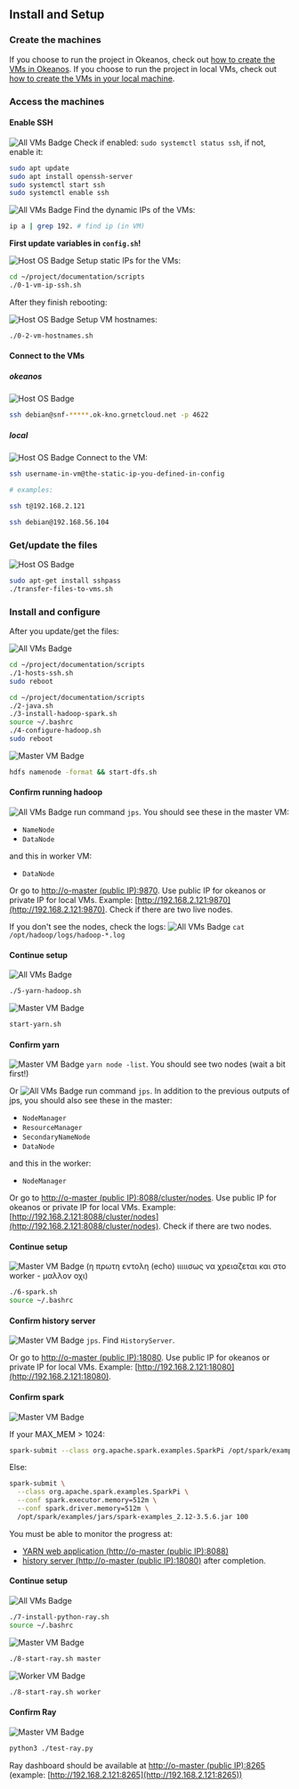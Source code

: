 ## Install and Setup

### Create the machines

If you choose to run the project in Okeanos, check out [how to create the VMs in Okeanos](https://github.com/liuminex/Big-Data-HDFS-Ray-vs-Spark/blob/main/documentation/tutorials/create-okeanos.md).
If you choose to run the project in local VMs, check out [how to create the VMs in your local machine](https://github.com/liuminex/Big-Data-HDFS-Ray-vs-Spark/blob/main/documentation/tutorials/create-local.md).


### Access the machines

#### Enable SSH

![All VMs Badge](https://img.shields.io/badge/VM-All-ff5733) Check if enabled: `sudo systemctl status ssh`, if not, enable it:
```bash
sudo apt update
sudo apt install openssh-server
sudo systemctl start ssh
sudo systemctl enable ssh
```

![All VMs Badge](https://img.shields.io/badge/VM-All-ff5733) Find the dynamic IPs of the VMs:
```bash
ip a | grep 192. # find ip (in VM)
```

**First update variables in `config.sh`!**

![Host OS Badge](https://img.shields.io/badge/Host%20OS-4284f5) Setup static IPs for the VMs:
```bash
cd ~/project/documentation/scripts
./0-1-vm-ip-ssh.sh
```
After they finish rebooting:

![Host OS Badge](https://img.shields.io/badge/Host%20OS-4284f5) Setup VΜ hostnames:
```bash
./0-2-vm-hostnames.sh
```

#### Connect to the VMs

##### okeanos
![Host OS Badge](https://img.shields.io/badge/Host%20OS-4284f5)
```bash
ssh debian@snf-*****.ok-kno.grnetcloud.net -p 4622
```

##### local

![Host OS Badge](https://img.shields.io/badge/Host%20OS-4284f5) Connect to the VM:
```bash
ssh username-in-vm@the-static-ip-you-defined-in-config

# examples:

ssh t@192.168.2.121

ssh debian@192.168.56.104
```

### Get/update the files

![Host OS Badge](https://img.shields.io/badge/Host%20OS-4284f5)
```bash
sudo apt-get install sshpass
./transfer-files-to-vms.sh
```

### Install and configure

After you update/get the files:

![All VMs Badge](https://img.shields.io/badge/VM-All-ff5733)
```bash
cd ~/project/documentation/scripts
./1-hosts-ssh.sh
sudo reboot

cd ~/project/documentation/scripts
./2-java.sh
./3-install-hadoop-spark.sh
source ~/.bashrc
./4-configure-hadoop.sh
sudo reboot
```

![Master VM Badge](https://img.shields.io/badge/VM-Master-f59542)
```bash
hdfs namenode -format && start-dfs.sh
```

#### Confirm running hadoop

![All VMs Badge](https://img.shields.io/badge/VM-All-ff5733) run command `jps`. You should see these in the master VM:
- `NameNode`
- `DataNode`

and this in worker VM:
- `DataNode`

Or go to [http://o-master (public IP):9870](http://o-master:9870).
Use public IP for okeanos or private IP for local VMs. Example:
[http://192.168.2.121:9870](http://192.168.2.121:9870).
Check if there are two live nodes.

If you don't see the nodes, check the logs:
![All VMs Badge](https://img.shields.io/badge/VM-All-ff5733) `cat /opt/hadoop/logs/hadoop-*.log`

#### Continue setup

![All VMs Badge](https://img.shields.io/badge/VM-All-ff5733)
```bash
./5-yarn-hadoop.sh
```

![Master VM Badge](https://img.shields.io/badge/VM-Master-f59542)
```bash
start-yarn.sh
```

#### Confirm yarn

![Master VM Badge](https://img.shields.io/badge/VM-Master-f59542) `yarn node -list`. You should see two nodes (wait a bit first!)

Or 
![All VMs Badge](https://img.shields.io/badge/VM-All-ff5733) run command `jps`. In addition to the previous outputs of jps, you should also see these in the master:
- `NodeManager`
- `ResourceManager`
- `SecondaryNameNode`
- `DataNode`

and this in the worker:
- `NodeManager`

Or go to [http://o-master (public IP):8088/cluster/nodes](http://o-master:8088/cluster/nodes).
Use public IP for okeanos or private IP for local VMs. Example:
[http://192.168.2.121:8088/cluster/nodes](http://192.168.2.121:8088/cluster/nodes).
Check if there are two nodes.

#### Continue setup

![Master VM Badge](https://img.shields.io/badge/VM-Master-f59542) (η πρωτη εντολη (echo) ιιιιισως να χρειαζεται και στο worker - μαλλον οχι)
```bash
./6-spark.sh
source ~/.bashrc
```

#### Confirm history server

![Master VM Badge](https://img.shields.io/badge/VM-Master-f59542) `jps`. Find `HistoryServer`.

Or go to [http://o-master (public IP):18080](http://o-master:18080).
Use public IP for okeanos or private IP for local VMs. Example:
[http://192.168.2.121:18080](http://192.168.2.121:18080).

#### Confirm spark
![Master VM Badge](https://img.shields.io/badge/VM-Master-f59542)

If your MAX_MEM > 1024:
```bash
spark-submit --class org.apache.spark.examples.SparkPi /opt/spark/examples/jars/spark-examples_2.12-3.5.0.jar 100
```
Else:
```bash
spark-submit \
  --class org.apache.spark.examples.SparkPi \
  --conf spark.executor.memory=512m \
  --conf spark.driver.memory=512m \
  /opt/spark/examples/jars/spark-examples_2.12-3.5.6.jar 100  
```
You must be able to monitor the progress at:
- [YARN web application (http://o-master (public IP):8088)](http://192.168.2.121:8088)
- [history server (http://o-master (public IP):18080)](http://192.168.2.121:18080) after completion.

#### Continue setup
![All VMs Badge](https://img.shields.io/badge/VM-All-ff5733)
```bash
./7-install-python-ray.sh
source ~/.bashrc
```
![Master VM Badge](https://img.shields.io/badge/VM-Master-f59542)
```bash
./8-start-ray.sh master
```
![Worker VM Badge](https://img.shields.io/badge/VM-Worker-f5dd42)
```bash
./8-start-ray.sh worker
```

#### Confirm Ray

![Master VM Badge](https://img.shields.io/badge/VM-Master-f59542)
```bash
python3 ./test-ray.py
```
Ray dashboard should be available at [http://o-master (public IP):8265](http://o-master:8265) (example: [http://192.168.2.121:8265](http://192.168.2.121:8265))

